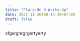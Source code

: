 ```yaml
---
title: "Flare-On 9 Write-Up"
date: 2022-11-26T08:14:30+07:00
draft: false
---
```


sfgsrghrgrgertyerty
